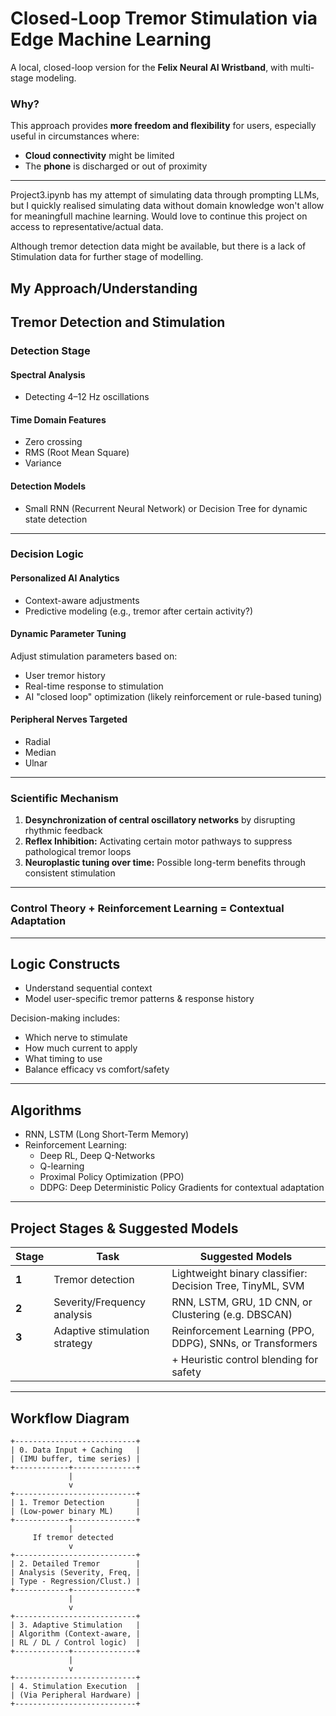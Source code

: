 # Closed-Loop Tremor Stimulation via Edge Machine Learning

A local, closed-loop version for the **Felix Neural AI Wristband**, with multi-stage modeling.

### Why?
This approach provides **more freedom and flexibility** for users, especially useful in circumstances where:
- **Cloud connectivity** might be limited
- The **phone** is discharged or out of proximity

---

 Project3.ipynb has my attempt of simulating data through prompting LLMs, but I quickly realised simulating data without domain knowledge won't allow for meaningfull machine learning. Would love to continue this project on access to representative/actual data.

 Although tremor detection data might be available, but there is a lack of Stimulation data for further stage of modelling.

## My Approach/Understanding
## Tremor Detection and Stimulation

### Detection Stage

#### Spectral Analysis
- Detecting 4–12 Hz oscillations

#### Time Domain Features
- Zero crossing
- RMS (Root Mean Square)
- Variance

#### Detection Models
- Small RNN (Recurrent Neural Network) or Decision Tree for dynamic state detection

---

### Decision Logic

#### Personalized AI Analytics
- Context-aware adjustments
- Predictive modeling (e.g., tremor after certain activity?)

#### Dynamic Parameter Tuning
Adjust stimulation parameters based on:
- User tremor history
- Real-time response to stimulation
- AI "closed loop" optimization (likely reinforcement or rule-based tuning)

#### Peripheral Nerves Targeted
- Radial
- Median
- Ulnar

---

### Scientific Mechanism

1. **Desynchronization of central oscillatory networks** by disrupting rhythmic feedback
2. **Reflex Inhibition:** Activating certain motor pathways to suppress pathological tremor loops
3. **Neuroplastic tuning over time:** Possible long-term benefits through consistent stimulation

---

### Control Theory + Reinforcement Learning = Contextual Adaptation

---

## Logic Constructs

- Understand sequential context
- Model user-specific tremor patterns & response history

Decision-making includes:
- Which nerve to stimulate
- How much current to apply
- What timing to use
- Balance efficacy vs comfort/safety

---

## Algorithms

- RNN, LSTM (Long Short-Term Memory)
- Reinforcement Learning:
  - Deep RL, Deep Q-Networks
  - Q-learning
  - Proximal Policy Optimization (PPO)
  - DDPG: Deep Deterministic Policy Gradients for contextual adaptation

---

## Project Stages & Suggested Models

| **Stage** | **Task**                        | **Suggested Models**                                          |
| --------- | ------------------------------- | ------------------------------------------------------------ |
| **1**     | Tremor detection                 | Lightweight binary classifier: Decision Tree, TinyML, SVM    |
| **2**     | Severity/Frequency analysis     | RNN, LSTM, GRU, 1D CNN, or Clustering (e.g. DBSCAN)          |
| **3**     | Adaptive stimulation strategy   | Reinforcement Learning (PPO, DDPG), SNNs, or Transformers    |
|           |                                 | + Heuristic control blending for safety                      |

---

## Workflow Diagram

```plaintext
+---------------------------+
| 0. Data Input + Caching   |
| (IMU buffer, time series) |
+------------+--------------+
             |
             v
+---------------------------+
| 1. Tremor Detection       |
| (Low-power binary ML)     |
+------------+--------------+
             |
     If tremor detected
             v
+---------------------------+
| 2. Detailed Tremor        |
| Analysis (Severity, Freq, |
| Type - Regression/Clust.) |
+------------+--------------+
             |
             v
+---------------------------+
| 3. Adaptive Stimulation   |
| Algorithm (Context-aware, |
| RL / DL / Control logic)  |
+------------+--------------+
             |
             v
+---------------------------+
| 4. Stimulation Execution  |
| (Via Peripheral Hardware) |
+---------------------------+
